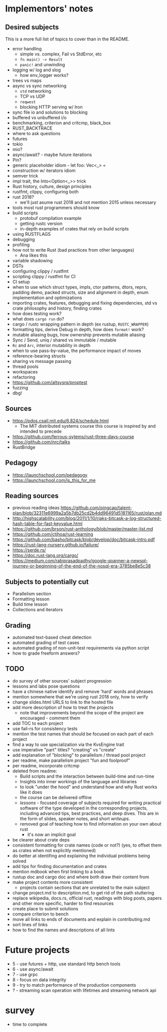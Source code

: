 # Implementors' notes

## Desired subjects

This is a more full list of topics to cover than
in the README.

- error handling
  - simple vs. complex, Fail vs StdError, etc
  - `fn main() -> Result`
  - `panic!` and unwinding
- logging w/ log and slog
  - how env_logger works?
- trees vs maps
- async vs sync networking
  - `std` networking
  - TCP vs UDP
  - `reqwest`
  - blocking HTTP serving w/ Iron
- sync file io and solutions to blocking
- buffered vs unbuffered i/o
- benchmarking, criterion and critcmp, black_box
- RUST_BACKTRACE
- where to ask questions
- futures
- tokio
- mio?
- async/await? - maybe future iterations
- Pin?
- generic placeholder idiom - let foo: Vec<_> =
- construction w/ iterators idiom
- semver trick
- impl trait, the Into<Option<_>> trick
- Rust history, culture, design principles
- rustfmt, clippy, configuring both
- rust 2018?
  - we'll just asume rust 2018 and not mention 2015 unless necessary
- tools most rust programmers should know
- build scripts
  - protobuf compilation example
  - getting rustc version
  - in-depth examples of crates that rely on build scripts
- using RUSTFLAGS
- debugging
- profiling
- how not to write Rust (bad practices from other languages)
  - Ana likes this
- variable shadowing
- DSTs
- configuring clippy / rustfmt
- scripting clippy / rustfmt for CI
- CI setup
- when to use which struct types, impls, ctor patterns, dtors, reprs,
  padding demo, packed structs, size and alignment in depth, enum
  implementation and optimizations
- importing crates, features, debugging and fixing dependencies,
  std vs crate philosophy and history, finding crates
- how does testing work?
- what does `cargo run` do?
- cargo / rustc wrapping pattern in depth (ex rustup, `RUSTC_WRAPPER`)
- formatting tips, derive Debug in depth, how does `format!` work?
- mutable aliasing bugs, how ownership prevents mutable aliasing
- Sync / Send, uniq / shared vs immutable / mutable
- `Rc` and `Arc`, interior mutability in depth
- when to use pass-by-value, the performance impact of moves
- reference-bearing structs
- sharing vs message passing
- thread pools
- workspaces
- refactoring
- https://github.com/altsysrq/proptest
- fuzzing
- dbg!

## Sources

- https://pdos.csail.mit.edu/6.824/schedule.html
  - The MIT distributed systems course this course
    is inspired by and intended to precede
- https://github.com/ferrous-sytems/rust-three-days-course
- https://github.com/nrc/talks
- RustBridge

## Pedagogy

- https://launchschool.com/pedagogy
- https://launchschool.com/is_this_for_me

## Reading sources

- previous reading ideas https://github.com/pingcap/talent-plan/blob/32311e6999a2a5b7db25cd2b4dd96491d5181165/rust/plan.md
- http://highscalability.com/blog/2011/1/10/riaks-bitcask-a-log-structured-hash-table-for-fast-keyvalue.html
- https://github.com/brson/rust-anthology/blob/master/master-list.md
- https://github.com/ctjhoa/rust-learning
- https://github.com/basho/bitcask/blob/develop/doc/bitcask-intro.pdf
- https://rust-lang-nursery.github.io/failure/
- https://serde.rs/
- https://doc.rust-lang.org/cargo/
- https://medium.com/rabiprasadpadhy/google-spanner-a-newsql-journey-or-beginning-of-the-end-of-the-nosql-era-3785be8e5c38

## Subjects to potentially cut

- Parallelism section
- Formatting lesson
- Build time lesson
- Collections and iterators

## Grading

- automated text-based cheat detection
- automated grading of test cases
- automated grading of non-unit-test requirements via python script
- how to grade freeform answers?

## TODO

- do survey of other sources' subject progression
- lessons and labs pose questions
- have a chinese native identify and remove 'hard' words and phrases
- mention somewhere that we're using rust 2018 only, how to verify
- change slides.html URLS to link to the hosted file
- add more description of how to treat the projects
  - note that improvements beyond the scope of the project are encouraged - comment them
- add TOC to each project
- use fail-rs for consistency tests
- mention the test names that should be focused on each part of each project
- find a way to use specialization via the KvsEngine trait
- use imperative "part" titles? "creating" vs "create"
- add explanation of "blocking" to parallelism / thread pool project
- per readme, make parallelism project "fun and foolproof"
- per readme, incorporate critcmp
- deleted from readme:
  - Build scripts and the interaction between build-time and run-time
  - Insights into inner workings of the language and libraries
  - to look "under the hood" and understand how and why Rust works like it does
  - the course can be delivered offline
  - _lessons_ - focused coverage of subjects required for writing practical
    software of the type developed in the corresponding projects, including
    advanced tips, best practices, and deep dives. This are in the form of slides,
    speaker notes, and short _writeups_.
  - removed goal of teaching how to find information on your own about rust
    - it's now an implicit goal
- be clearer about crate deps
- consistent formatting for crate names (code or not?) (yes, to offset them as crates when not explicitly mentioned)
- do better at identifing and explaining the individual problems being solved
- add tips for finding documentation and crates
- mention mdbook when first linking to a book
- rustup doc and cargo doc and where both draw their content from
- make project contents more consistent
  - projects contain sections that are unrelated to the main subject
- change project.md to description.md, to get rid of the path stuttering
- replace wikipedia, docs.rs, official rust, readings with blog posts, papers
  and other more specific, harder to find resources
- create place to submit solutions
- compare criterion to bench
- move all links to ends of documents and explain in contributing.md
- sort lines of links
- how to find the names and descriptions of all lints

# Future projects

- 5 - use futures + http, use standard http bench tools
- 6 - use async/await
- 7 - use grpc
- 8 - focus on data integrity
- 9 - try to match performance of the production components
- ? - streaming scan operation with lifetimes and streaming network api

# survey

- time to complete
